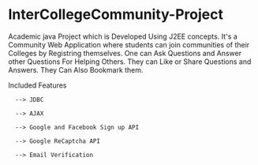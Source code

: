 # InterCollegeCommunity-Project
Academic java Project which is Developed Using J2EE concepts. It's a Community Web Application where students can join  communities of their Colleges by Registring themselves. One can Ask Questions and Answer other Questions For Helping Others. They can Like or Share Questions and Answers. They Can Also Bookmark them. 

Included Features

      --> JDBC
      
      --> AJAX
      
      --> Google and Facebook Sign up API
      
      --> Google ReCaptcha API
      
      --> Email Verification
